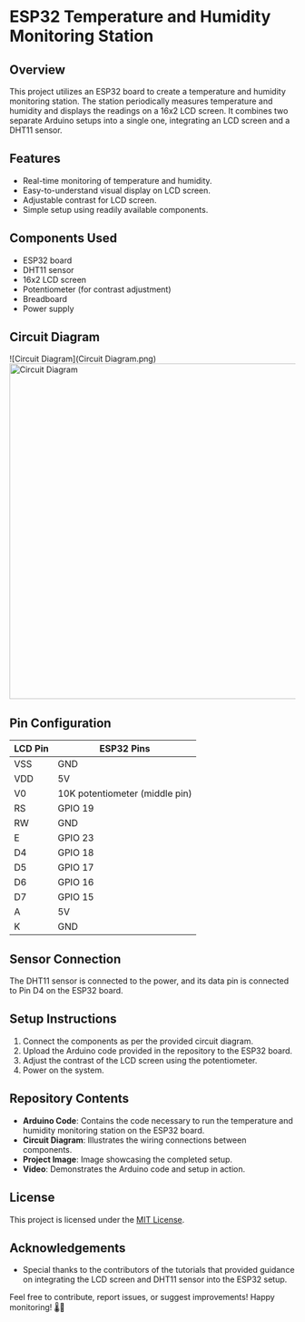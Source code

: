 # ESP32 Temperature and Humidity Monitoring Station



## Overview

This project utilizes an ESP32 board to create a temperature and humidity monitoring station. The station periodically measures temperature and humidity and displays the readings on a 16x2 LCD screen. It combines two separate Arduino setups into a single one, integrating an LCD screen and a DHT11 sensor.

## Features

- Real-time monitoring of temperature and humidity.
- Easy-to-understand visual display on LCD screen.
- Adjustable contrast for LCD screen.
- Simple setup using readily available components.

## Components Used

- ESP32 board
- DHT11 sensor
- 16x2 LCD screen
- Potentiometer (for contrast adjustment)
- Breadboard
- Power supply

## Circuit Diagram

![Circuit Diagram](Circuit Diagram.png)<img width="590" alt="Circuit Diagram" src="https://github.com/Z313PH/IR-Counter/assets/119972119/c63106b1-0878-412a-bd86-22bb353e6a49">

## Pin Configuration

| LCD Pin | ESP32 Pins |
|---------|------------|
| VSS     | GND        |
| VDD     | 5V         |
| V0      | 10K potentiometer (middle pin) |
| RS      | GPIO 19    |
| RW      | GND        |
| E       | GPIO 23    |
| D4      | GPIO 18    |
| D5      | GPIO 17    |
| D6      | GPIO 16    |
| D7      | GPIO 15    |
| A       | 5V         |
| K       | GND        |

## Sensor Connection

The DHT11 sensor is connected to the power, and its data pin is connected to Pin D4 on the ESP32 board.

## Setup Instructions

1. Connect the components as per the provided circuit diagram.
2. Upload the Arduino code provided in the repository to the ESP32 board.
3. Adjust the contrast of the LCD screen using the potentiometer.
4. Power on the system.

## Repository Contents

- **Arduino Code**: Contains the code necessary to run the temperature and humidity monitoring station on the ESP32 board.
- **Circuit Diagram**: Illustrates the wiring connections between components.
- **Project Image**: Image showcasing the completed setup.
- **Video**: Demonstrates the Arduino code and setup in action.

## License

This project is licensed under the [MIT License](LICENSE).

## Acknowledgements

- Special thanks to the contributors of the tutorials that provided guidance on integrating the LCD screen and DHT11 sensor into the ESP32 setup.

Feel free to contribute, report issues, or suggest improvements! Happy monitoring! 🌡️🌿
